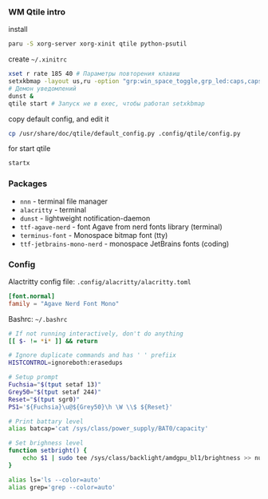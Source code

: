 
### WM Qtile intro
install
```sh
paru -S xorg-server xorg-xinit qtile python-psutil
```
create `~/.xinitrc`
```sh
xset r rate 185 40 # Параметры повторения клавиш
setxkbmap -layout us,ru -option "grp:win_space_toggle,grp_led:caps,caps:super" # Раскладка клавиатуры
# Демон уведомлений
dunst &
qtile start # Запуск не в exec, чтобы работал setxkbmap 
```
copy default config, and edit it
```sh
cp /usr/share/doc/qtile/default_config.py .config/qtile/config.py
```

for start qtile
```sh
startx
```

### Packages

- `nnn` - terminal file manager
- `alacritty` - terminal
- `dunst` - lightweight notification-daemon
- `ttf-agave-nerd` - font Agave from nerd fonts library (terminal)
- `terminus-font` - Monospace bitmap font (tty)
- `ttf-jetbrains-mono-nerd` - monospace JetBrains fonts (coding)

### Config

Alactritty config file: `.config/alacritty/alacritty.toml`
```toml
[font.normal]
family = "Agave Nerd Font Mono"
```

Bashrc: `~/.bashrc`
```sh
# If not running interactively, don't do anything
[[ $- != *i* ]] && return

# Ignore duplicate commands and has ' ' prefiix
HISTCONTROL=ignoreboth:erasedups

# Setup prompt
Fuchsia="$(tput setaf 13)"
Grey50="$(tput setaf 244)"
Reset="$(tput sgr0)"
PS1='${Fuchsia}\u@${Grey50}\h \W \\$ ${Reset}'

# Print battary level
alias batcap='cat /sys/class/power_supply/BAT0/capacity'

# Set brighness level
function setbright() {
	echo $1 | sudo tee /sys/class/backlight/amdgpu_bl1/brightness >> null
}

alias ls='ls --color=auto'
alias grep='grep --color=auto'
```

